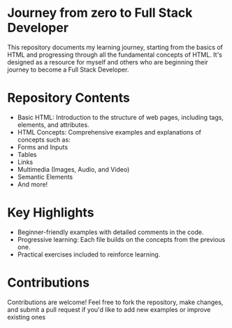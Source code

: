 # Journey from zero to Full Stack Developer
This repository documents my learning journey, starting from the basics of HTML and progressing through all the fundamental concepts of HTML. It's designed as a resource for myself and others who are beginning their journey to become a Full Stack Developer.

# Repository Contents
- Basic HTML: Introduction to the structure of web pages, including tags, elements, and attributes.
- HTML Concepts: Comprehensive examples and explanations of concepts such as:
- Forms and Inputs
- Tables
- Links
- Multimedia (Images, Audio, and Video)
- Semantic Elements
- And more!

# Key Highlights
- Beginner-friendly examples with detailed comments in the code.
- Progressive learning: Each file builds on the concepts from the previous one.
- Practical exercises included to reinforce learning.

# Contributions
Contributions are welcome! Feel free to fork the repository, make changes, and submit a pull request if you'd like to add new examples or improve existing ones
